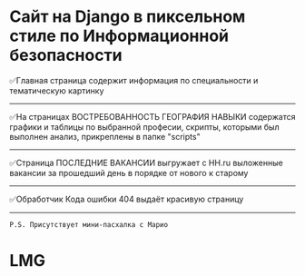 # Сайт на Django в пиксельном стиле по Информационной безопасности

:white_check_mark:Главная страница содержит информация по специальности и тематическую картинку
- - -
:white_check_mark:На страницах ВОСТРЕБОВАННОСТЬ ГЕОГРАФИЯ НАВЫКИ содержатся графики и таблицы по выбранной професии, скрипты, которыми был выполнен анализ, прикреплены в папке "scripts"
- - -
:white_check_mark:Страница ПОСЛЕДНИЕ ВАКАНСИИ выгружает с HH.ru выложенные вакансии за прошедший день в порядке от нового к старому
- - - 
:white_check_mark:Обработчик Кода ошибки 404 выдаёт красивую страницу
- - -
`P.S. Присутствует мини-пасхалка с Марио`

# LMG
